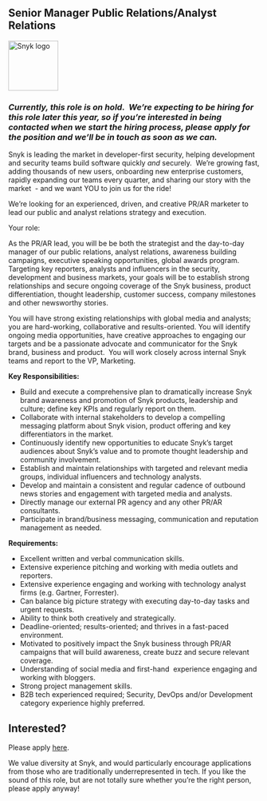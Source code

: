 Senior Manager Public Relations/Analyst Relations
---

<img src="https://res.cloudinary.com/snyk/image/upload/v1537345894/press-kit/brand/logo-black.png" width="100" alt="Snyk logo" />

<h3><em><strong>Currently, this role is on hold.  We’re expecting to be hiring for this role later this year, so if you’re interested in being contacted when we start the hiring process, please apply for the position and we’ll be in touch as soon as we can.</strong></em></h3>
<p><span style="font-weight: 400;">Snyk is leading the market in developer-first security, helping development and security teams build software quickly </span><em><span style="font-weight: 400;">and</span></em><span style="font-weight: 400;"> securely.  We’re growing fast, adding thousands of new users, onboarding new enterprise customers, rapidly expanding our teams every quarter, and sharing our story with the market  - and we want YOU to join us for the ride! </span></p>
<p><span style="font-weight: 400;">We’re looking for an experienced, driven, and creative PR/AR marketer to lead our public and analyst relations strategy and execution. </span></p>
<p><span style="font-weight: 400;">Your role:</span></p>
<p><span style="font-weight: 400;">As the PR/AR lead, you will be be both the strategist and the day-to-day manager of our public relations, analyst relations, awareness building campaigns, executive speaking opportunities, global awards program. Targeting key reporters, analysts and influencers in the security, development and business markets, your goals will be to establish strong relationships and secure ongoing coverage of the Snyk business, product differentiation, thought leadership, customer success, company milestones and other newsworthy stories. </span></p>
<p><span style="font-weight: 400;">You will have strong existing relationships with global media and analysts; you are hard-working, collaborative and results-oriented. You will identify ongoing media opportunities, have creative approaches to engaging our targets and be a passionate advocate and communicator for the Snyk brand, business and product.  You will work closely across internal Snyk teams and report to the VP, Marketing. </span></p>
<p><strong>Key Responsibilities:</strong></p>
<ul>
<li style="font-weight: 400;"><span style="font-weight: 400;">Build and execute a comprehensive plan to dramatically increase Snyk brand awareness and promotion of Snyk products, leadership and culture; define key KPIs and regularly report on them. </span></li>
<li style="font-weight: 400;"><span style="font-weight: 400;">Collaborate with internal stakeholders to develop a compelling messaging platform about Snyk vision, product offering and key differentiators in the market. </span></li>
<li style="font-weight: 400;"><span style="font-weight: 400;">Continuously identify new opportunities to educate Snyk’s target audiences about Snyk’s value and to promote thought leadership and community involvement.</span></li>
<li style="font-weight: 400;"><span style="font-weight: 400;">Establish and maintain relationships with targeted and relevant media groups, individual influencers and technology analysts. </span></li>
<li style="font-weight: 400;"><span style="font-weight: 400;">Develop and maintain a consistent and regular cadence of outbound news stories and engagement with targeted media and analysts. </span></li>
<li style="font-weight: 400;"><span style="font-weight: 400;">Directly manage our external PR agency and any other PR/AR consultants. </span></li>
<li style="font-weight: 400;"><span style="font-weight: 400;">Participate in brand/business messaging, communication and reputation management as needed.</span></li>
</ul>
<p><strong>Requirements:</strong></p>
<ul>
<li style="font-weight: 400;"><span style="font-weight: 400;">Excellent written and verbal communication skills.</span></li>
<li style="font-weight: 400;"><span style="font-weight: 400;">Extensive experience pitching and working with media outlets and reporters.</span></li>
<li style="font-weight: 400;"><span style="font-weight: 400;">Extensive experience engaging and working with technology analyst firms (e.g. Gartner, Forrester).</span></li>
<li style="font-weight: 400;"><span style="font-weight: 400;">Can balance big picture strategy with executing day-to-day tasks and urgent requests.</span></li>
<li style="font-weight: 400;"><span style="font-weight: 400;">Ability to think both creatively and strategically.</span></li>
<li style="font-weight: 400;"><span style="font-weight: 400;">Deadline-oriented; results-oriented; and thrives in a fast-paced environment.</span></li>
<li style="font-weight: 400;"><span style="font-weight: 400;">Motivated to positively impact the Snyk business through PR/AR campaigns that will build awareness, create buzz and secure relevant coverage.  </span></li>
<li style="font-weight: 400;"><span style="font-weight: 400;">Understanding of social media and first-hand  experience engaging and working with bloggers.</span></li>
<li style="font-weight: 400;"><span style="font-weight: 400;">Strong project management skills.</span></li>
<li style="font-weight: 400;"><span style="font-weight: 400;">B2B tech experienced required; Security, DevOps and/or Development category experience highly preferred.</span></li>
</ul>

Interested?
---

Please apply [here](https://boards.greenhouse.io/snyk/jobs/4564290002#app).

We value diversity at Snyk, and would particularly encourage applications from those who are traditionally underrepresented in tech.
If you like the sound of this role, but are not totally sure whether you’re the right person, please apply anyway!
